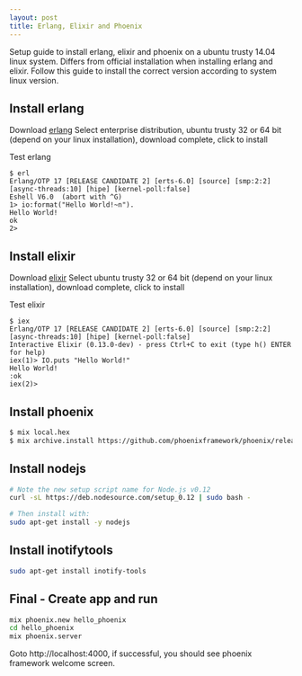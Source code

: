 ```yaml
---
layout: post
title: Erlang, Elixir and Phoenix
---
```


Setup guide to install erlang, elixir and phoenix on a ubuntu trusty 14.04 linux system. Differs from official installation when installing erlang and elixir. Follow this guide to install the correct version according to system linux version.

## Install erlang

Download [erlang][1]
Select enterprise distribution, ubuntu trusty 32 or 64 bit (depend on your linux installation), download complete, click to install

Test erlang

```erl-sh
$ erl
Erlang/OTP 17 [RELEASE CANDIDATE 2] [erts-6.0] [source] [smp:2:2] [async-threads:10] [hipe] [kernel-poll:false]
Eshell V6.0  (abort with ^G)
1> io:format("Hello World!~n").
Hello World!
ok
2>
```

[1]: https://www.erlang-solutions.com/downloads/download-erlang-otp


## Install elixir

Download [elixir][2]
Select ubuntu trusty 32 or 64 bit (depend on your linux installation), download complete, click to install

Test elixir

```erl-sh
$ iex
Erlang/OTP 17 [RELEASE CANDIDATE 2] [erts-6.0] [source] [smp:2:2] [async-threads:10] [hipe] [kernel-poll:false]
Interactive Elixir (0.13.0-dev) - press Ctrl+C to exit (type h() ENTER for help)
iex(1)> IO.puts "Hello World!"
Hello World!
:ok
iex(2)>
```


[2]: https://www.erlang-solutions.com/downloads/download-elixir


## Install phoenix

```bash
$ mix local.hex
$ mix archive.install https://github.com/phoenixframework/phoenix/releases/download/v0.16.1/phoenix_new-0.16.1.ez
```


## Install nodejs


```bash
# Note the new setup script name for Node.js v0.12
curl -sL https://deb.nodesource.com/setup_0.12 | sudo bash -
```

```bash
# Then install with:
sudo apt-get install -y nodejs
```


## Install inotifytools

```bash
sudo apt-get install inotify-tools
```


## Final - Create app and run

```bash
mix phoenix.new hello_phoenix
cd hello_phoenix
mix phoenix.server
```

Goto http://localhost:4000, if successful, you should see phoenix framework welcome screen.